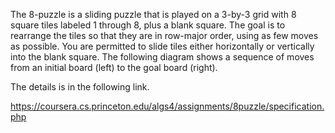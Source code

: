 The 8-puzzle is a sliding puzzle that is played on a 3-by-3 grid with 8 square tiles labeled 1 through 8, 
plus a blank square. The goal is to rearrange the tiles so that they are in row-major order, 
using as few moves as possible. You are permitted to slide tiles either horizontally or vertically into the blank square. 
The following diagram shows a sequence of moves from an initial board (left) to the goal board (right).

The details is in the following link.

https://coursera.cs.princeton.edu/algs4/assignments/8puzzle/specification.php